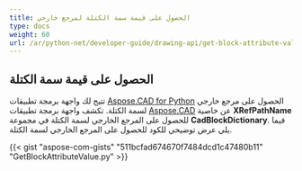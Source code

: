 ```yaml
---
title: الحصول على قيمة سمة الكتلة لمرجع خارجي
type: docs
weight: 60
url: /ar/python-net/developer-guide/drawing-api/get-block-attribute-value-of-external-reference/
---
```


## **الحصول على قيمة سمة الكتلة**

تتيح لك واجهة برمجة تطبيقات [Aspose.CAD for Python](/cad/python/) الحصول على مرجع خارجي لسمة الكتلة. تكشف واجهة برمجة تطبيقات [Aspose.CAD](https://products.aspose.com/cad/python/) عن خاصية **XRefPathName** للحصول على المرجع الخارجي لسمة الكتلة في مجموعة **CadBlockDictionary**. فيما يلي عرض توضيحي للكود للحصول على المرجع الخارجي لسمة الكتلة.

{{< gist "aspose-com-gists" "511bcfad674670f7484dcd1c47480b11" "GetBlockAttributeValue.py" >}}
